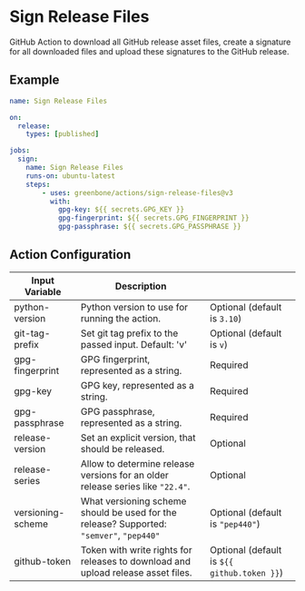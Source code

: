 # Sign Release Files

GitHub Action to download all GitHub release asset files, create a signature for
all downloaded files and upload these signatures to the GitHub release.

## Example

```yml
name: Sign Release Files

on:
  release:
    types: [published]

jobs:
  sign:
    name: Sign Release Files
    runs-on: ubuntu-latest
    steps:
        - uses: greenbone/actions/sign-release-files@v3
          with:
            gpg-key: ${{ secrets.GPG_KEY }}
            gpg-fingerprint: ${{ secrets.GPG_FINGERPRINT }}
            gpg-passphrase: ${{ secrets.GPG_PASSPHRASE }}
```

## Action Configuration

|Input Variable|Description| |
|--------------|-----------|-|
| python-version  | Python version to use for running the action. | Optional (default is `3.10`) |
| git-tag-prefix  | Set git tag prefix to the passed input. Default: 'v' | Optional (default is `v`) |
| gpg-fingerprint | GPG fingerprint, represented as a string. | Required |
| gpg-key         | GPG key, represented as a string. | Required |
| gpg-passphrase  | GPG passphrase, represented as a string. | Required |
| release-version | Set an explicit version, that should be released. | Optional |
| release-series  | Allow to determine release versions for an older release series like `"22.4"`. | Optional |
| versioning-scheme | What versioning scheme should be used for the release? Supported: `"semver"`, `"pep440"` | Optional (default is `"pep440"`) |
| github-token | Token with write rights for releases to download and upload release asset files. | Optional (default is `${{ github.token }}`) |
